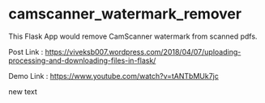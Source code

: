 # camscanner_watermark_remover
This Flask App would remove CamScanner watermark from scanned pdfs.

Post Link : https://viveksb007.wordpress.com/2018/04/07/uploading-processing-and-downloading-files-in-flask/

Demo Link : https://www.youtube.com/watch?v=tANTbMUk7jc

new text